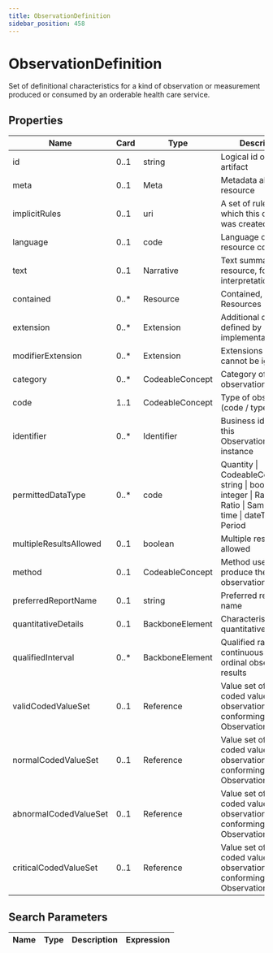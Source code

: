 ```yaml
---
title: ObservationDefinition
sidebar_position: 458
---
```


# ObservationDefinition

Set of definitional characteristics for a kind of observation or measurement produced or consumed by an orderable health care service.

## Properties

| Name | Card | Type | Description |
| --- | --- | --- | --- |
| id | 0..1 | string | Logical id of this artifact
| meta | 0..1 | Meta | Metadata about the resource
| implicitRules | 0..1 | uri | A set of rules under which this content was created
| language | 0..1 | code | Language of the resource content
| text | 0..1 | Narrative | Text summary of the resource, for human interpretation
| contained | 0..* | Resource | Contained, inline Resources
| extension | 0..* | Extension | Additional content defined by implementations
| modifierExtension | 0..* | Extension | Extensions that cannot be ignored
| category | 0..* | CodeableConcept | Category of observation
| code | 1..1 | CodeableConcept | Type of observation (code / type)
| identifier | 0..* | Identifier | Business identifier for this ObservationDefinition instance
| permittedDataType | 0..* | code | Quantity \| CodeableConcept \| string \| boolean \| integer \| Range \| Ratio \| SampledData \| time \| dateTime \| Period
| multipleResultsAllowed | 0..1 | boolean | Multiple results allowed
| method | 0..1 | CodeableConcept | Method used to produce the observation
| preferredReportName | 0..1 | string | Preferred report name
| quantitativeDetails | 0..1 | BackboneElement | Characteristics of quantitative results
| qualifiedInterval | 0..* | BackboneElement | Qualified range for continuous and ordinal observation results
| validCodedValueSet | 0..1 | Reference | Value set of valid coded values for the observations conforming to this ObservationDefinition
| normalCodedValueSet | 0..1 | Reference | Value set of normal coded values for the observations conforming to this ObservationDefinition
| abnormalCodedValueSet | 0..1 | Reference | Value set of abnormal coded values for the observations conforming to this ObservationDefinition
| criticalCodedValueSet | 0..1 | Reference | Value set of critical coded values for the observations conforming to this ObservationDefinition

## Search Parameters

| Name | Type | Description | Expression
| --- | --- | --- | --- |

